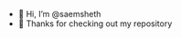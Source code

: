 - 👋 Hi, I’m @saemsheth
- 👀 Thanks for checking out my repository


<!---
saemsheth/saemsheth is a ✨ special ✨ repository because its `README.md` (this file) appears on your GitHub profile.
You can click the Preview link to take a look at your changes.
--->
